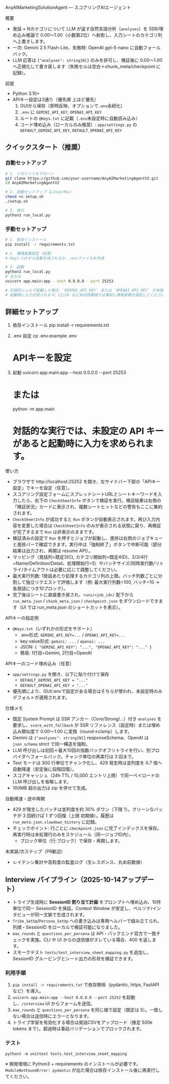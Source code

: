 AnyAIMarketingSolutionAgent — スコアリングAIエージェント

概要
- 発話 × Nカテゴリについて LLM が返す自然言語分析（`analyses`）を SSR/埋め込み推論で 0.00〜1.00（小数第2位）へ射影し、入力シートのカテゴリ列へ上書きします。
- 一次: Gemini 2.5 Flash-Lite、失敗時: OpenAI gpt-5-nano に自動フォールバック。
- LLM 応答は `{"analyses": string[N]}` のみを許可し、検証後に 0.00〜1.00 へ正規化して書き戻します（失敗セルは空白＋chunk_meta/checkpoint に記録）。

前提
- Python 3.10+
- APIキー設定は3通り（優先順 上ほど優先）
  1) GUIから保存（即時反映、オプションで`.env`永続化）
  2) `.env` に `GEMINI_API_KEY`, `OPENAI_API_KEY`
  3) ルートの `@Keys.txt` に記載（`.env`未設定時に自動読み込み）
  4) コード埋め込み（ローカルのみ推奨）: `app/settings.py` の `DEFAULT_GEMINI_API_KEY`, `DEFAULT_OPENAI_API_KEY`

## クイックスタート（推奨）

### 自動セットアップ
```bash
# 1. リポジトリをクローン
git clone https://github.com/your-username/AnyAIMarketingAgentV2.git
cd AnyAIMarketingAgentV2

# 2. 自動セットアップ（Linux/Mac）
chmod +x setup.sh
./setup.sh

# 3. 実行
python3 run_local.py
```

### 手動セットアップ
```bash
# 1. 依存インストール
pip install -r requirements.txt

# 2. 環境変数設定（任意）
# Keys.txtから自動生成されるか、.envファイルを作成

# 3. 起動
python3 run_local.py
# または
uvicorn app.main:app --host 0.0.0.0 --port 25253

# 対話的シェルで起動した場合、`GEMINI_API_KEY` または `OPENAI_API_KEY` が未設定だと
# 起動時に入力が促されます。CI/CD など非対話環境では事前に環境変数を設定してください。
```

## 詳細セットアップ

1) 依存インストール
   pip install -r requirements.txt

2) .env 設定
   cp .env.example .env
   # APIキーを設定

3) 起動
   uvicorn app.main:app --host 0.0.0.0 --port 25253
   # または
   python -m app.main
   # 対話的な実行では、未設定の API キーがあると起動時に入力を求められます。

使い方
- ブラウザで http://localhost:25252 を開き、左サイドバー下部の「APIキー設定」でキーを設定（任意）。
- スコアリング設定フォームにスプレッドシートURLとシートキーワードを入力したら、右下の `CheckSheetInfo` ボタンで検証を実行。検証結果は右側の「検証状況」カードに表示され、複数シートヒットなどの警告もここに集約されます。
- `CheckSheetInfo` が成功すると `Run` ボタンが自動表示されます。再び入力内容を変更した場合は `CheckSheetInfo` のみが表示される状態に戻り、再検証が完了するまで `Run` は非表示のままです。
- 検証済みの設定で `Run` を押すとジョブが起動し、進捗は右側のジョブキューと進捗バーで確認できます。実行中は「強制終了」ボタンで中断可能（部分結果は出力され、再開は resume API）。
- マッピング（発話列=既定3(C), カテゴリ開始列=既定4(D)、2/3/4行=Name/Definition/Detail、処理開始行=5）やバッチサイズ/同時実行数/リトライ/タイムアウトは必要に応じて調整してください。
- 最大実行列数: 1発話あたり処理するカテゴリ列の上限。バッチ列数ごとに分割して独立リクエストで評価します（例: 最大実行列数=100, バッチ=10 → 各発話につき10ブロック）。
- 完了後はシートに直接書き戻され、`runs/<job_id>/` 配下から `run_meta.json` / `chunk_meta.json` / `checkpoint.json` をダウンロードできます（UI では run_meta.json のショートカットを表示）。

APIキーの指定例
- `@Keys.txt`（いずれかの形式をサポート）
  - .env形式: `GEMINI_API_KEY=...` / `OPENAI_API_KEY=...`
  - key:value形式: `gemini: ...` / `openai: ...`
  - JSON: `{ "GEMINI_API_KEY": "...", "OPENAI_API_KEY": "..." }`
  - 簡易: 1行目=Gemini, 2行目=OpenAI

APIキーのコード埋め込み（任意）
- `app/settings.py` を開き、以下に貼り付けて保存
  - `DEFAULT_GEMINI_API_KEY = "..."`
  - `DEFAULT_OPENAI_API_KEY = "..."`
- 優先順により、GUI/.envで設定がある場合はそちらが使われ、未設定時のみデフォルトが適用されます。

仕様メモ
- 既定 System Prompt は SSR アンカー（Core/Strong/...）付き `analyses` を要求し、`score_with_fallback` が SSR リファレンス（設定時）または埋め込み類似度で 0.00〜1.00 に変換（round→clamp）します。
- Gemini は `{"analyses": string[N]}` responseSchema、OpenAI は `json_schema` strict で同一構造を強制。
- LLM 呼び出しは初回＋最大10回の指数バックオフリトライを行い、別プロバイダへフォールバック。チャンク単位の再実行は 3 回まで。
- Text モードは 300 行単位でチャンク化し、429 発生時は並列度を 0.7 倍へ自動降速（安定後に段階回復）。
- スコアキャッシュ（24h TTL / 10,000 エントリ上限）で同一ペイロードの LLM 呼び出しを省略します。
- 100MB 超の出力は zip を併せて生成。

自動降速・途中再開
- 429 が発生したバッチは並列度を約 30% ダウン（下限 1）。クリーンなバッチが 3 回続けば 1 ずつ回復（上限 初期値）。履歴は `run_meta.json.slowdown_history` に記録。
- チェックポイント: 行ごとに `checkpoint.json` に完了インデックスを保存。再実行時は未処理行のみをスケジュール（同一ジョブID内）。
  - ブロック単位（行:ブロック）で保存・再開します。

未実装/次ステップ（PR歓迎）
- レイテンシ集計や高粒度の監査ログ（生レスポンス、丸め前数値）

## Interview パイプライン（2025-10-14アップデート）

- トライブ生成時に **SessionID 割り当て計画** をプロンプトへ埋め込み、10件単位で同一 SessionID を保証。Context Window が安定し、ペルソナ/インタビューが同一文脈で生成されます。
- `Tribe_SetUp`/`Persona_SetUp` への書き込みは専用ヘルパーで組み立てられ、列順・SessionID をローカルで検証可能になりました。
- `max_rounds` と `questions_per_persona` は API・バックエンド双方で一致チェックを実施。CLI や UI からの送信値がズレている場合、400 を返します。
- スモークテスト `tests/test_interview_sheet_mapping.py` を追加し、SessionID グルーピングとシート出力の形状を検証できます。

### 利用手順

1. `pip install -r requirements.txt` で依存関係（pydantic, httpx, FastAPI など）を導入。
2. `uvicorn app.main:app --host 0.0.0.0 --port 25252` を起動し、`/interview` UI からフォームを送信。
3. `max_rounds` と `questions_per_persona` を同じ値で設定（既定は 5）。一致しない場合は送信時にエラーとなります。
4. トライブ学習を有効化する場合は発話CSVをアップロード（推定 500k tokens まで）。超過時は事前バリデーションでブロックされます。

### テスト

```
python3 -m unittest tests.test_interview_sheet_mapping
```

※ 開発環境に Python3 + requirements のインストールが必要です。`ModuleNotFoundError: pydantic` が出た場合は依存インストール後に再実行してください。

